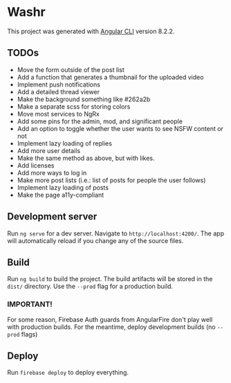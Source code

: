 # Washr

This project was generated with [Angular CLI](https://github.com/angular/angular-cli) version 8.2.2.

## TODOs

- Move the form outside of the post list
- Add a function that generates a thumbnail for the uploaded video
- Implement push notifications
- Add a detailed thread viewer
- Make the background something like #262a2b
- Make a separate scss for storing colors
- Move most services to NgRx
- Add some pins for the admin, mod, and significant people
- Add an option to toggle whether the user wants to see NSFW content or not
- Implement lazy loading of replies
- Add more user details
- Make the same method as above, but with likes.
- Add licenses
- Add more ways to log in
- Make more post lists (i.e.: list of posts for people the user follows)
- Implement lazy loading of posts
- Make the page a11y-compliant

## Development server

Run `ng serve` for a dev server. Navigate to `http://localhost:4200/`. The app will automatically reload if you change any of the source files.

## Build

Run `ng build` to build the project. The build artifacts will be stored in the `dist/` directory. Use the `--prod` flag for a production build.

### IMPORTANT!

For some reason, Firebase Auth guards from AngularFire don't play well with production builds. For the meantime, deploy development builds (no `--prod` flags)

## Deploy

Run `firebase deploy` to deploy everything.
